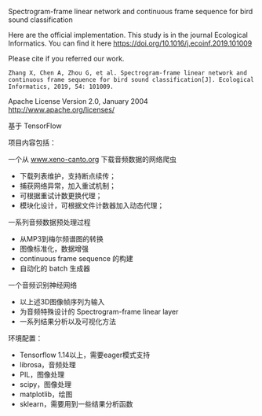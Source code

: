 Spectrogram-frame linear network and continuous frame sequence for bird sound classification


Here are the official implementation. This study is in the journal Ecological Informatics. You can find it here https://doi.org/10.1016/j.ecoinf.2019.101009 

Please cite if you referred our work.

```
Zhang X, Chen A, Zhou G, et al. Spectrogram-frame linear network and continuous frame sequence for bird sound classification[J]. Ecological Informatics, 2019, 54: 101009.
```

Apache License Version 2.0, January 2004 http://www.apache.org/licenses/




基于 TensorFlow 

项目内容包括：

一个从 www.xeno-canto.org 下载音频数据的网络爬虫
- 下载列表维护，支持断点续传；
- 捕获网络异常，加入重试机制；
- 可根据重试计数更换代理；
- 模块化设计，可根据文件计数器加入动态代理；

一系列音频数据预处理过程
- 从MP3到梅尔频谱图的转换
- 图像标准化，数据增强
- continuous frame sequence 的构建
- 自动化的 batch 生成器

一个音频识别神经网络
- 以上述3D图像帧序列为输入
- 为音频特殊设计的 Spectrogram-frame linear layer
- 一系列结果分析以及可视化方法


环境配置：
- Tensorflow 1.14以上，需要eager模式支持
- librosa，音频处理
- PIL，图像处理
- scipy，图像处理
- matplotlib，绘图
- sklearn，需要用到一些结果分析函数

